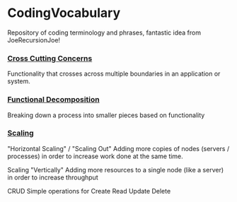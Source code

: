 # CodingVocabulary
Repository of coding terminology and phrases, fantastic idea from JoeRecursionJoe!

### [Cross Cutting Concerns](https://stackoverflow.com/questions/23700540/cross-cutting-concern-example)
Functionality that crosses across multiple boundaries in an application or system.

### [Functional Decomposition](https://stackoverflow.com/questions/947874/what-is-functional-decomposition)
Breaking down a process into smaller pieces based on functionality

### [Scaling](https://en.wikipedia.org/wiki/Scalability#Database_scalability)

"Horizontal Scaling" / "Scaling Out" Adding more copies of nodes (servers / processes) in order to increase work done at the same time.

Scaling "Vertically" Adding more resources to a single node (like a server) in order to increase throughput

CRUD
Simple operations for Create Read Update Delete
